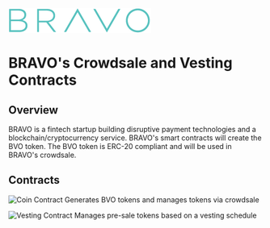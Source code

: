 ![Bravo](images/bravo-logo-color.png)
# BRAVO's Crowdsale and Vesting Contracts

## Overview

BRAVO is a fintech startup building disruptive payment technologies and a blockchain/cryptocurrency service. BRAVO's smart contracts will create the BVO token.  The BVO token is ERC-20 compliant and will be used in BRAVO's crowdsale.

## Contracts

![Coin Contract](contracts/BravoCoin.sol) 
Generates BVO tokens and manages tokens via crowdsale

![Vesting Contract](contracts/BravoVestingTrustee.sol)
Manages pre-sale tokens based on a vesting schedule
